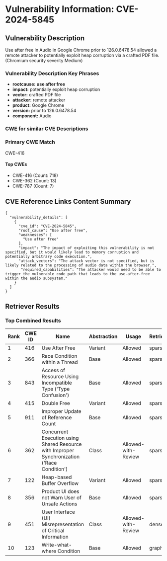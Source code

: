 # Vulnerability Information: CVE-2024-5845

## Vulnerability Description
Use after free in Audio in Google Chrome prior to 126.0.6478.54 allowed a remote attacker to potentially exploit heap corruption via a crafted PDF file. (Chromium security severity Medium)

### Vulnerability Description Key Phrases
- **rootcause:** **use after free**
- **impact:** potentially exploit heap corruption
- **vector:** crafted PDF file
- **attacker:** remote attacker
- **product:** Google Chrome
- **version:** prior to 126.0.6478.54
- **component:** Audio

### CWE for similar CVE Descriptions
### Primary CWE Match
CWE-416

#### Top CWEs
- CWE-416 (Count: 718)
- CWE-362 (Count: 13)
- CWE-787 (Count: 7)

## CVE Reference Links Content Summary
```
{
  "vulnerability_details": [
    {
      "cve_id": "CVE-2024-5845",
      "root_cause": "Use after free",
      "weaknesses": [
        "Use after free"
      ],
      "impact": "The impact of exploiting this vulnerability is not specified, but it would likely lead to memory corruption and potentially arbitrary code execution.",
      "attack_vectors": "The attack vector is not specified, but is likely related to the processing of audio data within the browser.",
       "required_capabilities": "The attacker would need to be able to trigger the vulnerable code path that leads to the use-after-free within the audio subsystem."
    }
  ]
}
```

## Retriever Results

### Top Combined Results

| Rank | CWE ID | Name | Abstraction | Usage  | Retrievers | Individual Scores |
|------|--------|------|-------------|-------|------------|-------------------|
| 1 | 416 | Use After Free | Variant | Allowed | sparse | 0.333 |
| 2 | 366 | Race Condition within a Thread | Base | Allowed | sparse | 0.270 |
| 3 | 843 | Access of Resource Using Incompatible Type ('Type Confusion') | Base | Allowed | sparse | 0.239 |
| 4 | 415 | Double Free | Variant | Allowed | sparse | 0.220 |
| 5 | 911 | Improper Update of Reference Count | Base | Allowed | sparse | 0.217 |
| 6 | 362 | Concurrent Execution using Shared Resource with Improper Synchronization ('Race Condition') | Class | Allowed-with-Review | sparse | 0.211 |
| 7 | 122 | Heap-based Buffer Overflow | Variant | Allowed | sparse | 0.210 |
| 8 | 356 | Product UI does not Warn User of Unsafe Actions | Base | Allowed | sparse | 0.208 |
| 9 | 451 | User Interface (UI) Misrepresentation of Critical Information | Class | Allowed-with-Review | dense | 0.559 |
| 10 | 123 | Write-what-where Condition | Base | Allowed | graph | 0.003 |

